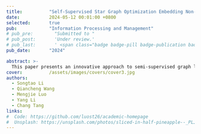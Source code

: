 ```yaml
---
title:          "Self-Supervised Star Graph Optimization Embedding Non-Negative Matrix Factorization"
date:           2024-05-12 00:01:00 +0800
selected:       true
pub:            "Information Processing and Management"
# pub_pre:        "Submitted to "
# pub_post:       'Under review.'
# pub_last:       ' <span class="badge badge-pill badge-publication badge-success">SCI一区 TOP</span>'
pub_date:       "2024"

abstract: >-
  This paper presents an innovative approach to semi-supervised graph learning, addressing the challenges of expensive labeling and graph structure fuzziness. The authors propose a non-negative matrix factorization algorithm based on self-supervised star graph optimal embedding, utilizing a progressive spontaneous strategy of anchor graphs. The method incorporates feature assignment rules for unlabeled samples and constructs a probabilistic extension model to extract pseudo-labeled information. Additionally, the authors introduce a star graph optimization method inspired by graph structure filtering to enhance the accuracy of graph regularization.
cover:          /assets/images/covers/cover3.jpg
authors:
  - Songtao Li
  - Qiancheng Wang
  - Mengjie Luo
  - Yang Li
  - Chang Tang
links:
#  Code: https://github.com/luost26/academic-homepage
#  Unsplash: https://unsplash.com/photos/sliced-in-half-pineapple--_PLJZmHZzk
---
```

